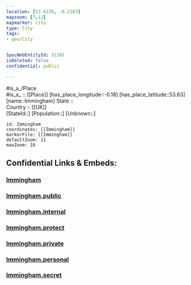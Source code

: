 ```yaml
---
location: [53.6139, -0.2183] 
mapzoom: [7,12] 
mapmarker: city 
type: City
tags:
- geo/City


SpocWebEntityId: 31105
isDeleted: false
confidential: public

---
```

#is_a_/Place  
#is_a_ :: [[Place]] 
[has_place_longitude::-0.18] 
[has_place_latitude::53.63] 
[name::Immingham] 
State ::  
Country :: [[UK]]  
[StateId::] 
[Population::] 
[Unknown::] 


```leaflet
id: Immingham
coordinates: [[Immingham]] 
markerFile: [[Immingham]] 
defaultZoom: 11 
maxZoom: 18
```


## Confidential Links & Embeds: 

### [Immingham](/_Standards/Earth/Continent/Europe/Europe~North/UK/England/Regions~England/Yorkshire_and_the_Humber/Lincolnshire/Immingham.md) 

### [Immingham.public](/_public/Earth/Continent/Europe/Europe~North/UK/England/Regions~England/Yorkshire_and_the_Humber/Lincolnshire/Immingham.public.md) 

### [Immingham.internal](/_internal/Earth/Continent/Europe/Europe~North/UK/England/Regions~England/Yorkshire_and_the_Humber/Lincolnshire/Immingham.internal.md) 

### [Immingham.protect](/_protect/Earth/Continent/Europe/Europe~North/UK/England/Regions~England/Yorkshire_and_the_Humber/Lincolnshire/Immingham.protect.md) 

### [Immingham.private](/_private/Earth/Continent/Europe/Europe~North/UK/England/Regions~England/Yorkshire_and_the_Humber/Lincolnshire/Immingham.private.md) 

### [Immingham.personal](/_personal/Earth/Continent/Europe/Europe~North/UK/England/Regions~England/Yorkshire_and_the_Humber/Lincolnshire/Immingham.personal.md) 

### [Immingham.secret](/_secret/Earth/Continent/Europe/Europe~North/UK/England/Regions~England/Yorkshire_and_the_Humber/Lincolnshire/Immingham.secret.md)

